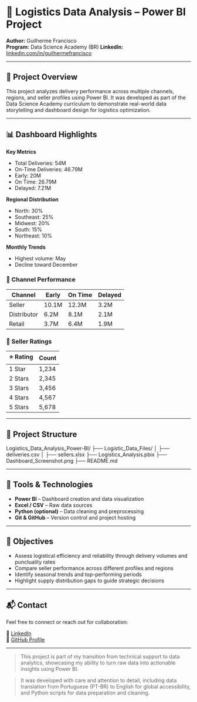 # 🚚 Logistics Data Analysis – Power BI Project

**Author:** Guilherme Francisco  
**Program:** Data Science Academy (BR) 
**LinkedIn:** [linkedin.com/in/guilhermefrancisco](https://www.linkedin.com/in/guilherme-francisco-9320591b5/)

---

## 📌 Project Overview

This project analyzes delivery performance across multiple channels, regions, and seller profiles using Power BI. It was developed as part of the Data Science Academy curriculum to demonstrate real-world data storytelling and dashboard design for logistics optimization.

---

## 📊 Dashboard Highlights

**Key Metrics**
- Total Deliveries: 54M  
- On-Time Deliveries: 46.79M  
- Early: 20M  
- On Time: 26.79M  
- Delayed: 7.21M  

**Regional Distribution**
- North: 30%  
- Southeast: 25%  
- Midwest: 20%  
- South: 15%  
- Northeast: 10%  

**Monthly Trends**
- Highest volume: May  
- Decline toward December


### 🔹 Channel Performance
| Channel      | Early | On Time | Delayed |
|--------------|-------|---------|---------|
| Seller       | 10.1M | 12.3M   | 3.2M    |
| Distributor  | 6.2M  | 8.1M    | 2.1M    |
| Retail       | 3.7M  | 6.4M    | 1.9M    |

### 🔹 Seller Ratings
| ⭐ Rating | Count |
|----------|-------|
| 1 Star   | 1,234 |
| 2 Stars  | 2,345 |
| 3 Stars  | 3,456 |
| 4 Stars  | 4,567 |
| 5 Stars  | 5,678 |

---

## 📁 Project Structure

Logistics_Data_Analysis_Power-BI/ ├── Logistic_Data_Files/ │ ├── deliveries.csv │ ├── sellers.xlsx ├── Logistics_Analysis.pbix ├── Dashboard_Screenshot.png ├── README.md  


---

## 🧰 Tools & Technologies

- **Power BI** – Dashboard creation and data visualization  
- **Excel / CSV** – Raw data sources  
- **Python (optional)** – Data cleaning and preprocessing  
- **Git & GitHub** – Version control and project hosting

---

## 🎯 Objectives

- Assess logistical efficiency and reliability through delivery volumes and punctuality rates  
- Compare seller performance across different profiles and regions  
- Identify seasonal trends and top-performing periods  
- Highlight supply distribution gaps to guide strategic decisions

---

## 📬 Contact

Feel free to connect or reach out for collaboration:

📧 [LinkedIn](https://www.linkedin.com/in/guilherme-francisco-9320591b5/)  
📂 [GitHub Profile](https://github.com/GuihJF)

---

> This project is part of my transition from technical support to data analytics, showcasing my ability to turn raw data into actionable insights using Power BI.

> It was developed with care and attention to detail, including data translation from Portuguese (PT-BR) to English for global accessibility, and Python scripts for data preparation and cleaning.

